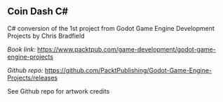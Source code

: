 ## Coin Dash C#

C# conversion of the 1st project from Godot Game Engine Development Projects by Chris Bradfield
    
_Book link:_
https://www.packtpub.com/game-development/godot-game-engine-projects

_Github repo:_
https://github.com/PacktPublishing/Godot-Game-Engine-Projects/releases

See Github repo for artwork credits
